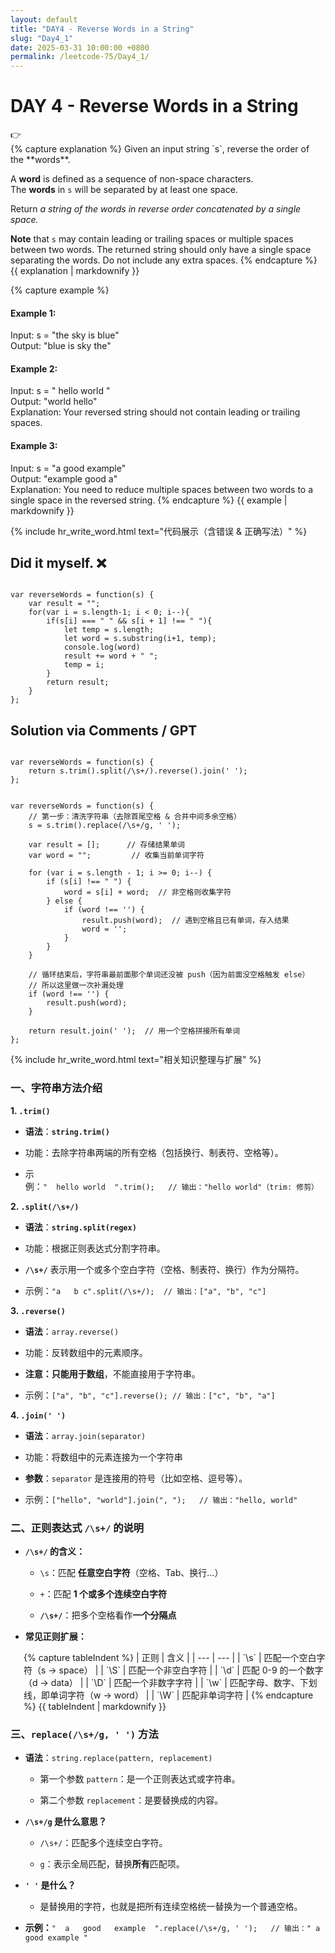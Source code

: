 ```yaml
---
layout: default
title: "DAY4 - Reverse Words in a String"
slug: "Day4_1"
date: 2025-03-31 10:00:00 +0800
permalink: /leetcode-75/Day4_1/
---
```


# DAY 4 - Reverse Words in a String
<aside class="asideDiv">
    <div>👉</div>
    <div>
        <main>
            {% capture explanation %}
Given an input string `s`, reverse the order of the **words**.

A **word** is defined as a sequence of non-space characters. The **words** in `s` will be separated by at least one space.

Return *a string of the words in reverse order concatenated by a single space.*

**Note** that `s` may contain leading or trailing spaces or multiple spaces between two words. The returned string should only have a single space separating the words. Do not include any extra spaces.
            {% endcapture %}
            {{ explanation | markdownify }}
        </main>
        <main>
            {% capture example %}
#### Example 1:
Input: s = "the sky is blue"  
Output: "blue is sky the"
#### Example 2:
Input: s = "  hello world  "  
Output: "world hello"  
Explanation: Your reversed string should not contain leading or trailing spaces.
#### Example 3:
Input: s = "a good   example"  
Output: "example good a"  
Explanation: You need to reduce multiple spaces between two words to a single space in the reversed string.
            {% endcapture %}
            {{ example | markdownify }}
        </main>
    </div>
</aside>

{% include hr_write_word.html text="代码展示（含错误 & 正确写法）" %}

## **Did it myself.** &#x274C;
<pre><code class="language-js">
var reverseWords = function(s) {
    var result = "";
    for(var i = s.length-1; i < 0; i--){
        if(s[i] === " " && s[i + 1] !== " "){
            let temp = s.length;
            let word = s.substring(i+1, temp);
            console.log(word)
            result += word + " ";
            temp = i;
        }
        return result;
    }   
};
</code></pre>

## **Solution via Comments / GPT**
<pre><code class="language-js">
var reverseWords = function(s) {
    return s.trim().split(/\s+/).reverse().join(' ');
};
</code></pre>
<pre><code class="language-js">
var reverseWords = function(s) {
    // 第一步：清洗字符串（去除首尾空格 & 合并中间多余空格）
    s = s.trim().replace(/\s+/g, ' ');

    var result = [];      // 存储结果单词
    var word = "";         // 收集当前单词字符

    for (var i = s.length - 1; i >= 0; i--) {
        if (s[i] !== " ") {
            word = s[i] + word;  // 非空格则收集字符
        } else {
            if (word !== '') {
                result.push(word);  // 遇到空格且已有单词，存入结果
                word = '';
            }
        }
    }

    // 循环结束后，字符串最前面那个单词还没被 push（因为前面没空格触发 else）
    // 所以这里做一次补漏处理
    if (word !== '') {
        result.push(word);
    }

    return result.join(' ');  // 用一个空格拼接所有单词
};
</code></pre>


{% include hr_write_word.html text="相关知识整理与扩展" %}


### 一、字符串方法介绍

**1. `.trim()`**

- **语法**：**`string.trim()`**

- 功能：去除字符串两端的所有空格（包括换行、制表符、空格等）。

- 示例：`"  hello world  ".trim();   // 输出："hello world"（trim: 修剪）`

**2. `.split(/\s+/)`**

- **语法**：**`string.split(regex)`**

- 功能：根据正则表达式分割字符串。

- **`/\s+/`** 表示用一个或多个空白字符（空格、制表符、换行）作为分隔符。

- 示例：`"a   b c".split(/\s+/);  // 输出：["a", "b", "c"]`

**3. `.reverse()`**

- **语法**：`array.reverse()`

- 功能：反转数组中的元素顺序。

- **注意：只能用于数组**，不能直接用于字符串。

- 示例：`["a", "b", "c"].reverse(); // 输出：["c", "b", "a"]`

**4. `.join(' ')`**

- **语法**：`array.join(separator)`

- 功能：将数组中的元素连接为一个字符串

- **参数**：`separator` 是连接用的符号（比如空格、逗号等）。

- 示例：`["hello", "world"].join(", ");   // 输出："hello, world"`

### 二、正则表达式 `/\s+/` 的说明

- **`/\s+/` 的含义：**  

    - `\s`：匹配 **任意空白字符**（空格、Tab、换行...）  

    - `+`：匹配 **1 个或多个连续空白字符**

    - **`/\s+/`**：把多个空格看作**一个分隔点**

- **常见正则扩展：**

<div style="margin-left: 1.5em;">
{% capture tableIndent %}
| 正则 | 含义 |
| --- | --- |
| `\s` | 匹配一个空白字符（s → space） |
| `\S` | 匹配一个非空白字符 |
| `\d` | 匹配 0-9 的一个数字（d → data） |
| `\D` | 匹配一个非数字字符 |
| `\w` | 匹配字母、数字、下划线，即单词字符（w → word） |
| `\W` | 匹配非单词字符 |
{% endcapture %}
{{ tableIndent | markdownify }}
</div>
    

### 三、`replace(/\s+/g, ' ')` 方法

- **语法**：`string.replace(pattern, replacement)`

    - 第一个参数 `pattern`：是一个正则表达式或字符串。

    - 第二个参数 `replacement`：是要替换成的内容。

- **`/\s+/g` 是什么意思？**

    - `/\s+/`：匹配多个连续空白字符。

    - `g`：表示全局匹配，替换**所有**匹配项。

- **`' '` 是什么？**

    - 是替换用的字符，也就是把所有连续空格统一替换为一个普通空格。

- **示例：**`"  a   good   example  ".replace(/\s+/g, ' ');   // 输出：" a good example "`
